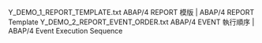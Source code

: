 Y_DEMO_1_REPORT_TEMPLATE.txt      ABAP/4 REPORT 模版 | ABAP/4 REPORT Template
Y_DEMO_2_REPORT_EVENT_ORDER.txt   ABAP/4 EVENT 執行順序 | ABAP/4 Event Execution Sequence
